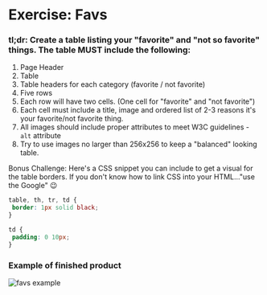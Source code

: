 # Exercise: Favs

### tl;dr: Create a table listing your "favorite" and "not so favorite" things. The table MUST include the following:

1. Page Header
1. Table
1. Table headers for each category (favorite / not favorite)
1. Five rows
1. Each row will have two cells. (One cell for "favorite" and "not favorite")
1. Each cell must include a title, image and ordered list of 2-3 reasons it's your favorite/not favorite thing.
1. All images should include proper attributes to meet W3C guidelines - `alt` attribute
1. Try to use images no larger than 256x256 to keep a "balanced" looking table.

Bonus Challenge: Here's a CSS snippet you can include to get a visual for the table borders. If you don't know how to link CSS into your HTML..."use the Google" 😉

```css
table, th, tr, td {
 border: 1px solid black;
}

td {
 padding: 0 10px;
}
```

### Example of finished product

<img src="\apcsp\assets\img\favs.png" alt="favs example">